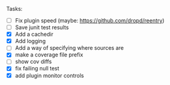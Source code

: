 
Tasks:
- [ ] Fix plugin speed (maybe: https://github.com/dropd/reentry)
- [ ] Save junit test results
- [x] Add a cachedir
- [x] Add logging
- [ ] Add a way of specifying where sources are
- [x] make a coverage file prefix
- [ ] show cov diffs
- [x] fix failing null test
- [x] add plugin monitor controls
